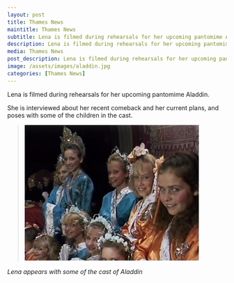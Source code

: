 ```yaml
---
layout: post
title: Thames News
maintitle: Thames News
subtitle: Lena is filmed during rehearsals for her upcoming pantomime Aladdin, she is interviewed about her recent comeback and her current plans
description: Lena is filmed during rehearsals for her upcoming pantomime Aladdin, she is interviewed about her recent comeback and her current plans, and poses with some of the children in the cast.
media: Thames News
post_description: Lena is filmed during rehearsals for her upcoming pantomime Aladdin, she is interviewed about her recent comeback and her current plans, and poses with some of the children in the cast.
image: /assets/images/aladdin.jpg
categories: [Thames News]
---
```


Lena is filmed during rehearsals for her upcoming pantomime Aladdin.

She is interviewed about her recent comeback and her current plans, and poses with some of the children in the cast.

> ![](/assets/images/aladdin.jpg)

<cite>Lena appears with some of the cast of Aladdin</cite>


